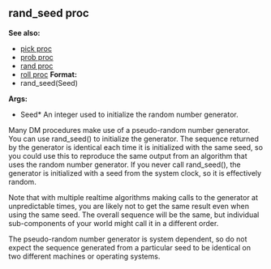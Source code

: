 ## rand_seed proc
**See also:**
*   [pick proc](/ref/proc/pick.md) 
*   [prob proc](/ref/proc/prob.md) 
*   [rand proc](/ref/proc/rand.md) 
*   [roll proc](/ref/proc/roll.md) <!-- -->
**Format:**
*   rand_seed(Seed)
<!-- -->
**Args:**
*   Seed* An integer used to initialize the random number generator.


Many DM procedures make use of a pseudo-random number
generator. You can use rand_seed() to initialize the generator. The
sequence returned by the generator is identical each time it is
initialized with the same seed, so you could use this to reproduce the
same output from an algorithm that uses the random number generator. If
you never call rand_seed(), the generator is initialized with a seed
from the system clock, so it is effectively random. 

Note that
with multiple realtime algorithms making calls to the generator at
unpredictable times, you are likely not to get the same result even when
using the same seed. The overall sequence will be the same, but
individual sub-components of your world might call it in a different
order. 

The pseudo-random number generator is system dependent,
so do not expect the sequence generated from a particular seed to be
identical on two different machines or operating systems.